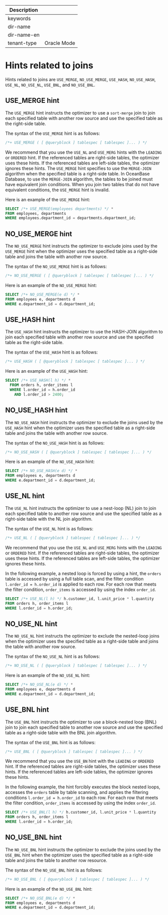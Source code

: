 | Description   |                 |
|---------------|-----------------|
| keywords      |                 |
| dir-name      |                 |
| dir-name-en   |                 |
| tenant-type   | Oracle Mode     |

# Hints related to joins

Hints related to joins are `USE_MERGE`, `NO_USE_MERGE`, `USE_HASH`, `NO_USE_HASH`, `USE_NL`, `NO_USE_NL`, `USE_BNL`, and `NO_USE_BNL`.

## USE_MERGE hint

The `USE_MERGE` hint instructs the optimizer to use a `sort-merge` join to join each specified table with another row source and use the specified table as the right-side table.

The syntax of the `USE_MERGE` hint is as follows:

```sql
/*+ USE_MERGE ( [ @queryblock ] tablespec [ tablespec ]... ) */
```

We recommend that you use the `USE_NL` and `USE_MERG` hints with the `LEADING` or `ORDERED` hint. If the referenced tables are right-side tables, the optimizer uses these hints. If the referenced tables are left-side tables, the optimizer ignores these hints. The `USE_MERGE` hint specifies to use the `MERGE-JOIN` algorithm when the specified table is a right-side table. In OceanBase Database, to use the `MERGE-JOIN` algorithm, the tables to be joined must have equivalent join conditions. When you join two tables that do not have equivalent conditions, the `USE_MERGE` hint is invalid.

Here is an example of the `USE_MERGE` hint:

```sql
SELECT /*+ USE_MERGE(employees departments) */ *
FROM employees, departments
WHERE employees.department_id = departments.department_id;
```

## NO_USE_MERGE hint

The `NO_USE_MERGE` hint instructs the optimizer to exclude joins used by the `USE_MERGE` hint when the optimizer uses the specified table as a right-side table and joins the table with another row source.

The syntax of the `NO_USE_MERGE` hint is as follows:

```sql
/*+ NO_USE_MERGE ( [ @queryblock ] tablespec [ tablespec ]... ) */
```

Here is an example of the `NO_USE_MERGE` hint:

```sql
SELECT /*+ NO_USE_MERGE(e d) */ *
FROM employees e, departments d
WHERE e.department_id = d.department_id;
```

## USE_HASH hint

The `USE_HASH` hint instructs the optimizer to use the HASH-JOIN algorithm to join each specified table with another row source and use the specified table as the right-side table.

The syntax of the `USE_HASH` hint is as follows:

```sql
/*+ USE_HASH ( [ @queryblock ] tablespec [ tablespec ]... ) */
```

Here is an example of the `USE_HASH` hint:

```sql
SELECT /*+ USE_HASH(l h) */ *
  FROM orders h, order_items l
  WHERE l.order_id = h.order_id
    AND l.order_id > 2400;
```

## NO_USE_HASH hint

The `NO_USE_HASH` hint instructs the optimizer to exclude the joins used by the `USE_HASH` hint when the optimizer uses the specified table as a right-side table and joins the table with another row source.

The syntax of the `NO_USE_HASH` hint is as follows:

```sql
/*+ NO_USE_HASH ( [ @queryblock ] tablespec [ tablespec ]... ) */
```

Here is an example of the `NO_USE_HASH` hint:

```sql
SELECT /*+ NO_USE_HASH(e d) */ *
FROM employees e, departments d
WHERE e.department_id = d.department_id;
```

## USE_NL hint

The `USE_NL` hint instructs the optimizer to use a nest-loop (NL) join to join each specified table to another row source and use the specified table as a right-side table with the NL join algorithm.

The syntax of the `USE_NL` hint is as follows:

```sql
/*+ USE_NL ( [ @queryblock ] tablespec [ tablespec ]... ) */
```

We recommend that you use the `USE_NL` and `USE_MERG` hints with the `LEADING` or `ORDERED` hint. If the referenced tables are right-side tables, the optimizer uses these hints. If the referenced tables are left-side tables, the optimizer ignores these hints.

In the following example, a nested loop is forced by using a hint, the `orders` table is accessed by using a full table scan, and the filter condition `l.order_id = h.order_id` is applied to each row. For each row that meets the filter condition, `order_items` is accessed by using the index `order_id`.

```sql
SELECT /*+ USE_NL(l h) */ h.customer_id, l.unit_price * l.quantity
FROM orders h, order_items l
WHERE l.order_id = h.order_id;
```

## NO_USE_NL hint

The `NO_USE_NL` hint instructs the optimizer to exclude the nested-loop joins when the optimizer uses the specified table as a right-side table and joins the table with another row source.

The syntax of the `NO_USE_NL` hint is as follows:

```sql
/*+ NO_USE_NL ( [ @queryblock ] tablespec [ tablespec ]... ) */
```

Here is an example of the `NO_USE_NL` hint:

```sql
SELECT /*+ NO_USE_NL(e d) */ *
FROM employees e, departments d
WHERE e.department_id = d.department_id;
```

## USE_BNL hint

The `USE_BNL` hint instructs the optimizer to use a block-nested loop (BNL) join to join each specified table to another row source and use the specified table as a right-side table with the BNL join algorithm.

The syntax of the `USE_BNL` hint is as follows:

```sql
/*+ USE_BNL ( [ @queryblock ] tablespec [ tablespec ]... ) */
```

We recommend that you use the `USE_BN` hint with the `LEADING` or `ORDERED` hint. If the referenced tables are right-side tables, the optimizer uses these hints. If the referenced tables are left-side tables, the optimizer ignores these hints.

In the following example, the hint forcibly executes the block nested loops, accesses the `orders` table by table scanning, and applies the filtering conditions `l.order_id = h.order_id` to each row. For each row that meets the filter condition, `order_items` is accessed by using the index `order_id`.

```sql
SELECT /*+ USE_BNL(l h) */ h.customer_id, l.unit_price * l.quantity
FROM orders h, order_items l
WHERE l.order_id = h.order_id;
```

## NO_USE_BNL hint

The `NO_USE_BNL` hint instructs the optimizer to exclude the joins used by the `USE_BNL` hint when the optimizer uses the specified table as a right-side table and joins the table to another row resource.

The syntax of the `NO_USE_BNL` hint is as follows:

```sql
/*+ NO_USE_BNL ( [ @queryblock ] tablespec [ tablespec ]... ) */
```

Here is an example of the `NO_USE_BNL` hint:

```sql
SELECT /*+ NO_USE_BNL(e d) */ *
FROM employees e, departments d
WHERE e.department_id = d.department_id;
```
